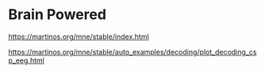# Brain Powered

https://martinos.org/mne/stable/index.html

https://martinos.org/mne/stable/auto_examples/decoding/plot_decoding_csp_eeg.html